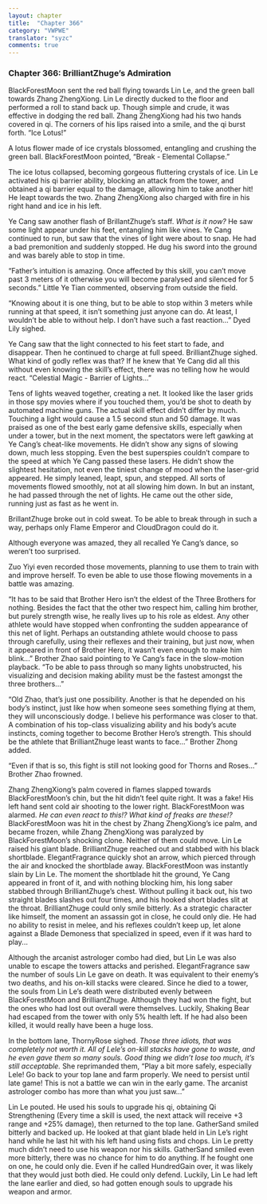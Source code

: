 ```yaml
---
layout: chapter
title:  "Chapter 366"
category: "VWPWE"
translator: "syzc"
comments: true
---
```


### Chapter 366: BrilliantZhuge’s Admiration

BlackForestMoon sent the red ball flying towards Lin Le, and the green ball towards Zhang ZhengXiong. Lin Le directly ducked to the floor and performed a roll to stand back up. Though simple and crude, it was effective in dodging the red ball. Zhang ZhengXiong had his two hands covered in qi. The corners of his lips raised into a smile, and the qi burst forth. “Ice Lotus!”

A lotus flower made of ice crystals blossomed, entangling and crushing the green ball. BlackForestMoon pointed, “Break - Elemental Collapse.”

The ice lotus collapsed, becoming gorgeous fluttering crystals of ice. Lin Le activated his qi barrier ability, blocking an attack from the tower, and obtained a qi barrier equal to the damage, allowing him to take another hit! He leapt towards the two. Zhang ZhengXiong also charged with fire in his right hand and ice in his left.

Ye Cang saw another flash of BrillantZhuge’s staff. *What is it now?* He saw some light appear under his feet, entangling him like vines. Ye Cang continued to run, but saw that the vines of light were about to snap. He had a bad premonition and suddenly stopped. He dug his sword into the ground and was barely able to stop in time.

“Father’s intuition is amazing. Once affected by this skill, you can’t move past 3 meters of it otherwise you will become paralysed and silenced for 5 seconds.” Little Ye Tian commented, observing from outside the field.

“Knowing about it is one thing, but to be able to stop within 3 meters while running at that speed, it isn’t something just anyone can do. At least, I wouldn’t be able to without help. I don’t have such a fast reaction...” Dyed Lily sighed.

Ye Cang saw that the light connected to his feet start to fade, and disappear. Then he continued to charge at full speed. BrilliantZhuge sighed. What kind of godly reflex was that? If he knew that Ye Cang did all this without even knowing the skill’s effect, there was no telling how he would react. “Celestial Magic - Barrier of Lights...”

Tens of lights weaved together, creating a net. It looked like the laser grids in those spy movies where if you touched them, you’d be shot to death by automated machine guns. The actual skill effect didn’t differ by much. Touching a light would cause a 1.5 second stun and 50 damage. It was praised as one of the best early game defensive skills, especially when under a tower, but in the next moment, the spectators were left gawking at Ye Cang’s cheat-like movements. He didn’t show any signs of slowing down, much less stopping. Even the best superspies couldn’t compare to the speed at which Ye Cang passed these lasers. He didn’t show the slightest hesitation, not even the tiniest change of mood when the laser-grid appeared. He simply leaned, leapt, spun, and stepped. All sorts of movements flowed smoothly, not at all slowing him down. In but an instant, he had passed through the net of lights. He came out the other side, running just as fast as he went in.

BrillantZhuge broke out in cold sweat. To be able to break through in such a way, perhaps only Flame Emperor and CloudDragon could do it.

Although everyone was amazed, they all recalled Ye Cang’s dance, so weren’t too surprised.

Zuo Yiyi even recorded those movements, planning to use them to train with and improve herself. To even be able to use those flowing movements in a battle was amazing.

“It has to be said that Brother Hero isn’t the eldest of the Three Brothers for nothing. Besides the fact that the other two respect him, calling him brother, but purely strength wise, he really lives up to his role as eldest. Any other athlete would have stopped when confronting the sudden appearance of this net of light. Perhaps an outstanding athlete would choose to pass through carefully, using their reflexes and their training, but just now, when it appeared in front of Brother Hero, it wasn’t even enough to make him blink...” Brother Zhao said pointing to Ye Cang’s face in the slow-motion playback. “To be able to pass through so many lights unobstructed, his visualizing and decision making ability must be the fastest amongst the three brothers...”

“Old Zhao, that’s just one possibility. Another is that he depended on his body’s instinct, just like how when someone sees something flying at them, they will unconsciously dodge. I believe his performance was closer to that. A combination of his top-class visualizing ability and his body’s acute instincts, coming together to become Brother Hero’s strength. This should be the athlete that BrilliantZhuge least wants to face...” Brother Zhong added.

“Even if that is so, this fight is still not looking good for Thorns and Roses...” Brother Zhao frowned.

Zhang ZhengXiong’s palm covered in flames slapped towards BlackForestMoon’s chin, but the hit didn’t feel quite right. It was a fake! His left hand sent cold air shooting to the lower right. BlackForestMoon was alarmed. *He can even react to this!? What kind of freaks are these!?* BlackForestMoon was hit in the chest by Zhang ZhengXiong’s ice palm, and became frozen, while Zhang ZhengXiong was paralyzed by BlackForestMoon’s shocking clone. Neither of them could move. Lin Le raised his giant blade. BrilliantZhuge reached out and stabbed with his black shortblade. ElegantFragrance quickly shot an arrow, which pierced through the air and knocked the shortblade away. BlackForestMoon was instantly slain by Lin Le. The moment the shortblade hit the ground, Ye Cang appeared in front of it, and with nothing blocking him, his long saber stabbed through BrilliantZhuge’s chest. Without pulling it back out, his two straight blades slashes out four times, and his hooked short blades slit at the throat. BrilliantZhuge could only smile bitterly. As a strategic character like himself, the moment an assassin got in close, he could only die. He had no ability to resist in melee, and his reflexes couldn’t keep up, let alone against a Blade Demoness that specialized in speed, even if it was hard to play...

Although the arcanist astrologer combo had died, but Lin Le was also unable to escape the towers attacks and perished. ElegantFragrance saw the number of souls Lin Le gave on death. It was equivalent to their enemy’s two deaths, and his on-kill stacks were cleared. Since he died to a tower, the souls from Lin Le’s death were distributed evenly between BlackForestMoon and BrilliantZhuge. Although they had won the fight, but the ones who had lost out overall were themselves. Luckily, Shaking Bear had escaped from the tower with only 5% health left. If he had also been killed, it would really have been a huge loss.

In the bottom lane, ThornyRose sighed. *Those three idiots, that was completely not worth it. All of Lele’s on-kill stacks have gone to waste, and he even gave them so many souls. Good thing we didn’t lose too much, it’s still acceptable.* She reprimanded them, “Play a bit more safely, especially Lele! Go back to your top lane and farm properly. We need to persist until late game! This is not a battle we can win in the early game. The arcanist astrologer combo has more than what you just saw...” 

Lin Le pouted. He used his souls to upgrade his qi, obtaining Qi Strengthening (Every time a skill is used, the next attack will receive +3 range and +25% damage), then returned to the top lane. GatherSand smiled bitterly and backed up. He looked at that giant blade held in Lin Le’s right hand while he last hit with his left hand using fists and chops. Lin Le pretty much didn’t need to use his weapon nor his skills. GatherSand smiled even more bitterly, there was no chance for him to do anything. If he fought one on one, he could only die. Even if he called HundredGain over, it was likely that they would just both died. He could only defend. Luckily, Lin Le had left the lane earlier and died, so had gotten enough souls to upgrade his weapon and armor.
